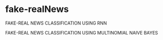 # fake-realNews
FAKE-REAL NEWS CLASSIFICATION USING RNN

FAKE-REAL NEWS CLASSIFICATION USING MULTINOMIAL NAIVE BAYES
